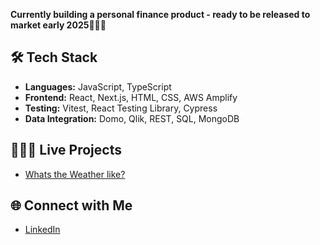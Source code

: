**Currently building a personal finance product - ready to be released to market early 2025**🕺🏻🚀

## 🛠️ Tech Stack

- **Languages:** JavaScript, TypeScript
- **Frontend:** React, Next.js, HTML, CSS, AWS Amplify
- **Testing:** Vitest, React Testing Library, Cypress
- **Data Integration:** Domo, Qlik, REST, SQL, MongoDB

## 👷🏼‍♂️ Live Projects 

- [Whats the Weather like?](https://whatstheweatherlike.vercel.app/)

## 🌐 Connect with Me

- [LinkedIn](https://www.linkedin.com/in/gregmunro90/)
